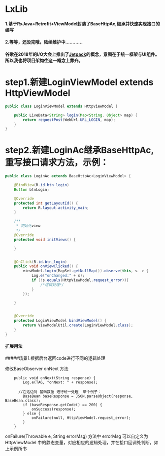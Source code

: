 # LxLib
#### 1.基于RxJava+Retrofit+ViewModel封装了BaseHttpAc,继承并快速实现接口的编写

#### 2.等等，还没完哦，陆续维护中............

#### 谷歌在2018年的I/O大会上推出了[Jetpack](https://developer.android.google.cn/topic/libraries/architecture/viewmodel)的概念，意图在于统一框架与UI组件。所以我也将项目架构往这一概念上靠齐。

# step1.新建LoginViewModel extends HttpViewModel

```JAVA
public class LoginViewModel extends HttpViewModel {

    public LiveData<String> login(Map<String, Object> map) {
        return requestPost(WebUrl.URL_LOGIN, map);
    }
}
```

# step2.新建LoginAc继承BaseHttpAc,重写接口请求方法，示例：

```JAVA
public class LoginAc extends BaseHttpAc<LoginViewModel> {

    @BindView(R.id.btn_login)
    Button btnLogin;

    @Override
    protected int getLayoutId() {
        return R.layout.activity_main;
    }

    /**
     * 初始化view
     */
    @Override
    protected void initViews() {

    }


    @OnClick(R.id.btn_login)
    public void onViewClicked() {
        viewModel.login(MapSet.getNullMap()).observe(this, s -> {
            Log.e("onChanged:" + s);
            if (!s.equals(HttpViewModel.request_error)){
                /*逻辑处理*/
            }
        });

    }


    @Override
    protected LoginViewModel bindViewModel() {
        return ViewModelUtil.create(LoginViewModel.class);
    }
}
```

#### 扩展用法

#####场景1.根据后台返回code进行不同的逻辑处理

修改BaseObserver onNext 方法

```
    public void onNext(String response) {
        Log.e(TAG, "onNext: " + response);

      //在这边对 基础数据 进行统一处理  举个例子：
        BaseBean baseResponse = JSON.parseObject(response, BaseBean.class);
        if (baseResponse.getCode() == 200) {
            onSuccess(response);
        } else {
            onFailure(null, HttpViewModel.request_error);
        }
    }
```
onFailure(Throwable e, String errorMsg) 方法中
errorMsg 可以自定义为HttpViewModel 中的静态变量，对应相应的逻辑处理，并在接口回调处判断，如上示例所书










